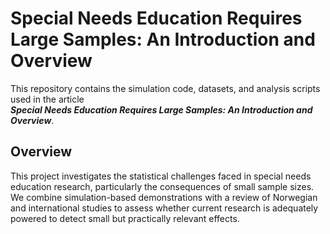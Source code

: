 # Special Needs Education Requires Large Samples: An Introduction and Overview

This repository contains the simulation code, datasets, and analysis scripts used in the article  
**_Special Needs Education Requires Large Samples: An Introduction and Overview_**.

## Overview

This project investigates the statistical challenges faced in special needs education research, particularly the consequences of small sample sizes. We combine simulation-based demonstrations with a review of Norwegian and international studies to assess whether current research is adequately powered to detect small but practically relevant effects.
